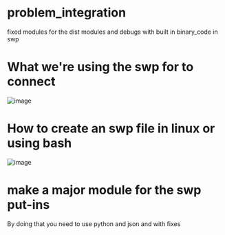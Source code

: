# problem_integration
fixed modules for the dist modules and debugs with built in binary_code in swp

# What we're using the swp for to connect
![image](https://github.com/1proprogrammerchant/problem_integration/assets/126305902/e31a1875-1606-4af5-833e-a1c1937bfe4b)
# How to create an swp file in linux or using bash
![image](https://github.com/1proprogrammerchant/problem_integration/assets/126305902/1e05b917-8c44-4c30-9bb8-2eb70447a7a6)

# make a major module for the swp put-ins 
By doing that you need to use python and json and with fixes
